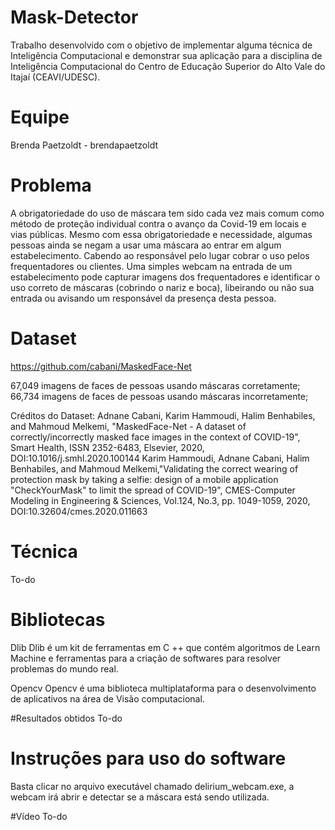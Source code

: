 # Mask-Detector

Trabalho desenvolvido com o objetivo de implementar alguma técnica de Inteligência Computacional e demonstrar sua aplicação para a disciplina de Inteligência Computacional do Centro de Educação Superior do Alto Vale do Itajaí (CEAVI/UDESC).

# Equipe
Brenda Paetzoldt - brendapaetzoldt

# Problema
A obrigatoriedade do uso de máscara tem sido cada vez mais comum como método de proteção individual contra o avanço da Covid-19 em locais e vias públicas.
Mesmo com essa obrigatoriedade e necessidade, algumas pessoas ainda se negam a usar uma máscara ao entrar em algum estabelecimento. Cabendo ao responsável pelo lugar 
cobrar o uso pelos frequentadores ou clientes.
Uma simples webcam na entrada de um estabelecimento pode capturar imagens dos frequentadores e identificar o uso correto de máscaras (cobrindo o nariz e boca), libeirando ou não sua entrada ou avisando 
um responsável da presença desta pessoa.

# Dataset
https://github.com/cabani/MaskedFace-Net

67,049 imagens de faces de pessoas usando máscaras corretamente;
66,734 imagens de faces de pessoas usando máscaras incorretamente;

Créditos do Dataset:
    Adnane Cabani, Karim Hammoudi, Halim Benhabiles, and Mahmoud Melkemi, "MaskedFace-Net - A dataset of correctly/incorrectly masked face images in the context of COVID-19", Smart Health, ISSN 2352-6483, Elsevier, 2020, DOI:10.1016/j.smhl.2020.100144
    Karim Hammoudi, Adnane Cabani, Halim Benhabiles, and Mahmoud Melkemi,"Validating the correct wearing of protection mask by taking a selfie: design of a mobile application "CheckYourMask" to limit the spread of COVID-19", CMES-Computer Modeling in Engineering & Sciences, Vol.124, No.3, pp. 1049-1059, 2020, DOI:10.32604/cmes.2020.011663


# Técnica
To-do

# Bibliotecas
Dlib
Dlib é um kit de ferramentas em C ++ que contém algoritmos de Learn Machine e ferramentas para a criação de softwares para resolver problemas do mundo real. 

Opencv
Opencv é uma biblioteca multiplataforma para o desenvolvimento de aplicativos na área de Visão computacional.

#Resultados obtidos
To-do

# Instruções para uso do software
Basta clicar no arquivo executável chamado delirium_webcam.exe, a webcam irá abrir e detectar se a máscara está sendo utilizada.

#Vídeo
To-do


